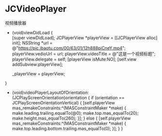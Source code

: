 # JCVideoPlayer
视频播放器

- (void)viewDidLoad {<br>
    [super viewDidLoad];
    JCPlayerView *playerView = [[JCPlayerView alloc] init];
    NSString *url = @"https://pic.ibaotu.com/00/63/01/12h888piCneY.mp4";
    playerView.vedioUrl = url;
    playerView.videoTitle = @"这是一个视频标题";
    playerView.delegate = self;
    [playerView isMute:NO];
    [self.view addSubview:playerView];
    
    _playerView = playerView;
    
}


- (void)videoPlayerLayoutOfOrientation:(JCPlayScreenOrientation)orientation {
    if (orientation == JCPlayScreenOrientationVertical) {
        [self.playerView mas_remakeConstraints:^(MASConstraintMaker *make) {
            make.leading.trailing.equalTo(@0);
            make.top.mas_equalTo(20);
            make.height.mas_equalTo(260);
        }];
    } else {
        [self.playerView mas_remakeConstraints:^(MASConstraintMaker *make) {
            make.top.leading.bottom.trailing.mas_equalTo(0);
        }];
    }
}
